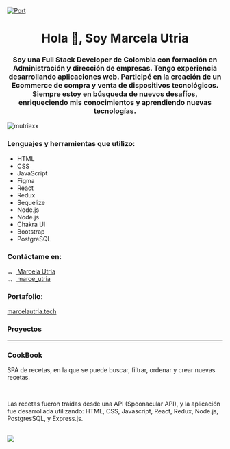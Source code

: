 [![Port](https://media-exp1.licdn.com/dms/image/C4E16AQHvObUzQUmg5g/profile-displaybackgroundimage-shrink_200_800/0/1654567967477?e=1660176000&v=beta&t=fSmBYVdANPgdK3gKjEuqygsSOPiHNOl-Pw1X2KDxWSU)](https://marcelautria.tech)

<h1 align="center">Hola 👋, Soy Marcela Utria</h1>
<h3 align="center">Soy una Full Stack Developer de Colombia con formación en Administración y
dirección de empresas. Tengo experiencia desarrollando
aplicaciones web. Participé en la creación de un Ecommerce de
compra y venta de dispositivos tecnológicos. Siempre estoy en
búsqueda de nuevos desafíos, enriqueciendo mis conocimientos y
aprendiendo nuevas tecnologías.</h3>

<p align="left"> <img src="https://komarev.com/ghpvc/?username=mutriaxx&label=Profile%20views&color=0e75b6&style=flat" alt="mutriaxx" /> </p>

<h3 align="left">Lenguajes y herramientas que utilizo:</h3>
<ul>
  <li>HTML</li>
  <li>CSS</li>
  <li>JavaScript</li>
  <li>Figma</li>
  <li>React</li>
  <li>Redux</li>
  <li>Sequelize</li>
  <li>Node.js</li>
  <li>Node.js</li>
  <li>Chakra UI</li>
  <li>Bootstrap</li>
  <li>PostgreSQL</li>  
</ul>

<h3 align="left">Contáctame en:</h3>

<a href="https://linkedin.com/in/marcela-utria" target="blank"><img align="center" src="https://raw.githubusercontent.com/rahuldkjain/github-profile-readme-generator/master/src/images/icons/Social/linked-in-alt.svg" alt="marcela-utria" height="10" width="20" /> Marcela Utria</a>
<br>
<a href="https://instagram.com/marce_utria" target="blank"><img align="center" src="https://raw.githubusercontent.com/rahuldkjain/github-profile-readme-generator/master/src/images/icons/Social/instagram.svg" alt="marce_utria" height="10" width="20" /> marce_utria</a>
    </ul>



<h3 align="left">Portafolio:</h3>
<a href="https://linkedin.com/in/marcela-utria" target="blank">marcelautria.tech</a>



<h3 align="left">Proyectos</h3>
<hr>
<h3 align="left">CookBook</h3>
<p>SPA de recetas, en la que se puede buscar, filtrar, ordenar y crear nuevas recetas.</p>
<br>
<p>Las recetas fueron traídas desde una API (Spoonacular API), y la aplicación fue desarrollada utilizando: HTML, CSS, Javascript, React, Redux, Node.js, PostgresSQL, y Express.js.</p>
<br>
<img src="https://www.marcelautria.tech/assets/img/FireShot%20Capture%20001%20-%20CookBook%20APP%20-%20cookbook-app-beta.vercel.app.png" />


